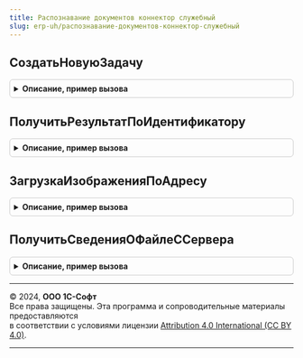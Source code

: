 ```yaml
---
title: Распознавание документов коннектор служебный
slug: erp-uh/распознавание-документов-коннектор-служебный
---
```



## СоздатьНовуюЗадачу
<details style="margin: 1em 0; padding: 0.5em; border: 1px solid #ccc; border-radius: 6px;">

<summary style="font-weight: bold; cursor: pointer;">Описание, пример вызова</summary>

```bsl

// Устарела. Следует использовать
// См. РаспознаваниеДокументовSDK.СоздатьЗаданиеРаспознавания
//
// Параметры:
//  Данные - Произвольный
//
// Возвращаемое значение:
//  Строка, Структура - Создать новую задачу:
//   * Ответ - Неопределено, Строка -
//   * КодСостояния - Число -
//   * ДесериализованноеЗначение - Произвольный
//
Функция СоздатьНовуюЗадачу(Данные) Экспорт
```

Пример вызова
```bsl
Результат = РаспознаваниеДокументовКоннекторСлужебный.СоздатьНовуюЗадачу(Данные) 
```
</details>

## ПолучитьРезультатПоИдентификатору
<details style="margin: 1em 0; padding: 0.5em; border: 1px solid #ccc; border-radius: 6px;">

<summary style="font-weight: bold; cursor: pointer;">Описание, пример вызова</summary>

```bsl

// Устарела. Следует использовать
// См. РаспознаваниеДокументовSDK.ПолучитьСостояниеОбработкиЗадания для получения задания
// См. РаспознаваниеДокументовSDK.ПолучитьСвойстваРаспознанногоДокумента для получения документа
//
// Параметры:
//  ИдентификаторЗадания - Строка - Идентификатор задания
//
// Возвращаемое значение:
//  Структура
//
Функция ПолучитьРезультатПоИдентификатору(ИдентификаторЗадания) Экспорт
```

Пример вызова
```bsl
Результат = РаспознаваниеДокументовКоннекторСлужебный.ПолучитьРезультатПоИдентификатору(ИдентификаторЗадания) 
```
</details>

## ЗагрузкаИзображенияПоАдресу
<details style="margin: 1em 0; padding: 0.5em; border: 1px solid #ccc; border-radius: 6px;">

<summary style="font-weight: bold; cursor: pointer;">Описание, пример вызова</summary>

```bsl

// Устарела. Следует использовать См. РаспознаваниеДокументовSDK.ЗагрузкаФайлаПоАдресу
//
// Параметры:
//  АдресURL - Строка
//  Изображение - ДвоичныеДанные
//
// Возвращаемое значение:
// Структура
//
Функция ЗагрузкаИзображенияПоАдресу(АдресURL, Изображение) Экспорт
```

Пример вызова
```bsl
Результат = РаспознаваниеДокументовКоннекторСлужебный.ЗагрузкаИзображенияПоАдресу(АдресURL, Изображение) 
```
</details>

## ПолучитьСведенияОФайлеССервера
<details style="margin: 1em 0; padding: 0.5em; border: 1px solid #ccc; border-radius: 6px;">

<summary style="font-weight: bold; cursor: pointer;">Описание, пример вызова</summary>

```bsl

// Устарела. Следует использовать См. РаспознаваниеДокументовSDK.ПолучитьИсходныйФайл
//
// Параметры:
//  ИдентификаторФайла - Строка
//
// Возвращаемое значение:
// Структура
//
Функция ПолучитьСведенияОФайлеССервера(ИдентификаторФайла) Экспорт
```

Пример вызова
```bsl
Результат = РаспознаваниеДокументовКоннекторСлужебный.ПолучитьСведенияОФайлеССервера(ИдентификаторФайла) 
```
</details>

---

© 2024, **ООО 1С-Софт**  
Все права защищены. Эта программа и сопроводительные материалы предоставляются  
в соответствии с условиями лицензии [Attribution 4.0 International (CC BY 4.0)](https://creativecommons.org/licenses/by/4.0/legalcode).

---
